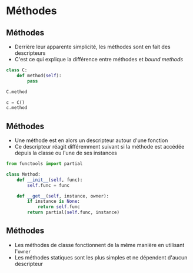 # Méthodes

## Méthodes

* Derrière leur apparente simplicité, les méthodes sont en fait des descripteurs
* C'est ce qui explique la différence entre méthodes et *bound methods*

```python
class C:
    def method(self):
        pass

C.method
```

```python
c = C()
c.method
```

## Méthodes

* Une méthode est en alors un descripteur autour d'une fonction
* Ce descripteur réagit différemment suivant si la méthode est accédée depuis la classe ou l'une de ses instances

```python
from functools import partial

class Method:
    def __init__(self, func):
        self.func = func

    def __get__(self, instance, owner):
        if instance is None:
            return self.func
        return partial(self.func, instance)
```

## Méthodes

* Les méthodes de classe fonctionnent de la même manière en utilisant l'`owner`
* Les méthodes statiques sont les plus simples et ne dépendent d'aucun descripteur

